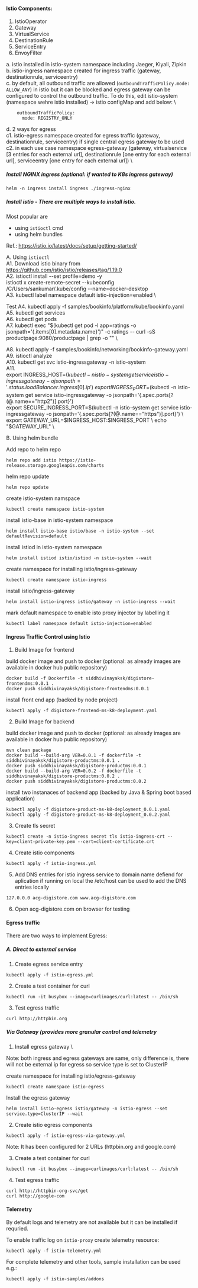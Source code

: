 #### Istio Components:
1. IstioOperator
2. Gateway
3. VirtualService
4. DestinationRule
5. ServiceEntry
6. EnvoyFilter

a. istio installed in istio-system namespace including Jaeger, Kiyali, Zipkin \
b. istio-ingress namespace created for ingress traffic (gateway, destinationrule, serviceentry) \
c. by default, all outbound traffic are allowed (`outboundTrafficPolicy.mode: ALLOW_ANY`) in istio but it can be blocked and egress gateway can be configured to control the outbound traffic. To do this, edit istio-system (namespace wehre istio installed) -> istio configMap and add below: \
```
    outboundTrafficPolicy:
      mode: REGISTRY_ONLY
```
d. 2 ways for egress \
  c1. istio-egress namespace created for egress traffic (gateway, destinationrule, serviceentry) if single central egress gateway to be used \
  c2. in each use case namespace egress-gateway (gateway, virtualservice [3 entries for each external url], destinationrule [one entry for each external url], serviceentry [one entry for each external url]) \



##### Install NGINX ingress (optional: if wanted to K8s ingress gateway)

```
helm -n ingress install ingress ./ingress-nginx
```

##### Install istio - There are multiple ways to install istio. 

Most popular are 
 - using `istioctl` cmd
 - using helm bundles

Ref.: https://istio.io/latest/docs/setup/getting-started/

A. Using `istioctl` \
A1. Download istio binary from https://github.com/istio/istio/releases/tag/1.19.0 \
A2. istioctl install --set profile=demo -y \
istioctl x create-remote-secret --kubeconfig /C/Users/sankumar/.kube/config --name=docker-desktop \
A3. kubectl label namespace default istio-injection=enabled \

Test
A4. kubectl apply -f samples/bookinfo/platform/kube/bookinfo.yaml \
A5. kubectl get services \
A6. kubectl get pods \
A7. kubectl exec "$(kubectl get pod -l app=ratings -o jsonpath='{.items[0].metadata.name}')" -c ratings -- curl -sS productpage:9080/productpage | grep -o "<title>.*</title>" \


A8. kubectl apply -f samples/bookinfo/networking/bookinfo-gateway.yaml \
A9. istioctl analyze \
A10. kubectl get svc istio-ingressgateway -n istio-system \
A11.  \
export INGRESS_HOST=$(kubectl -n istio-system get service istio-ingressgateway -o jsonpath='{.status.loadBalancer.ingress[0].ip}') \
export INGRESS_PORT=$(kubectl -n istio-system get service istio-ingressgateway -o jsonpath='{.spec.ports[?(@.name=="http2")].port}') \
export SECURE_INGRESS_PORT=$(kubectl -n istio-system get service istio-ingressgateway -o jsonpath='{.spec.ports[?(@.name=="https")].port}') \
export GATEWAY_URL=$INGRESS_HOST:$INGRESS_PORT \
echo "$GATEWAY_URL" \


B. Using helm bundle

Add repo to helm repo
```
helm repo add istio https://istio-release.storage.googleapis.com/charts
```

helm repo update
```
helm repo update
```

create istio-system namspace
```
kubectl create namespace istio-system
```

install istio-base in istio-system namespace
```
helm install istio-base istio/base -n istio-system --set defaultRevision=default
```

install istiod in istio-system namespace
```
helm install istiod istio/istiod -n istio-system --wait
```

create namespace for installing istio/ingress-gateway
```
kubectl create namespace istio-ingress
```

install istio/ingress-gateway
```
helm install istio-ingress istio/gateway -n istio-ingress --wait
```

mark default namespace to enable isto proxy injector by labelling it

```
kubectl label namespace default istio-injection=enabled
```



#### Ingress Traffic Control using Istio

1. Build Image for frontend

build docker image and push to docker (optional: as already images are available in docker hub public repository)
```
docker build -f Dockerfile -t siddhivinayaksk/digistore-frontendms:0.0.1 .
docker push siddhivinayaksk/digistore-frontendms:0.0.1
```

install front end app (backed by node project)
```
kubectl apply -f digistore-frontend-ms-k8-deployment.yaml
```

2. Build Image for backend

build docker image and push to docker (optional: as already images are available in docker hub public repository)
```
mvn clean package
docker build --build-arg VER=0.0.1 -f dockerfile -t siddhivinayaksk/digistore-productms:0.0.1 .
docker push siddhivinayaksk/digistore-productms:0.0.1
docker build --build-arg VER=0.0.2 -f dockerfile -t siddhivinayaksk/digistore-productms:0.0.2 .
docker push siddhivinayaksk/digistore-productms:0.0.2
```

install two instanaces of backend app (backed by Java & Spring boot based application)
```
kubectl apply -f digistore-product-ms-k8-deployment_0.0.1.yaml
kubectl apply -f digistore-product-ms-k8-deployment_0.0.2.yaml
```

3. Create tls secret
```
kubectl create -n istio-ingress secret tls istio-ingress-crt --key=client-private-key.pem --cert=client-certificate.crt
```

4. Create istio components
```
kubectl apply -f istio-ingress.yml
```

5. Add DNS entries for istio ingress service to domain name defiend for aplication
if running on local the /etc/host can be used to add the DNS entries locally
```
127.0.0.0 acg-digistore.com www.acg-digistore.com
```

6. Open acg-digistore.com on browser for testing


#### Egress traffic

There are two ways to implement Egress:

##### A. Direct to external service

1. Create egress service entry

```
kubectl apply -f istio-egress.yml
```

2. Create a test container for curl

```
kubectl run -it busybox --image=curlimages/curl:latest -- /bin/sh
```

3. Test egress traffic

```
curl http://httpbin.org
```


##### Via Gateway (provides more granular control and telemetry

1. Install egress gateway \

Note: both ingress and egress gateways are same, only difference is, there will not be external ip for egress so service type is set to ClusterIP

create namespace for installing istio/egress-gateway

```
kubectl create namespace istio-egress
```

Install the egress gateway
```
helm install istio-egress istio/gateway -n istio-egress --set service.type=ClusterIP --wait
```

2. Create istio egress components

```
kubectl apply -f istio-egress-via-gateway.yml
```
Note: It has been configured for 2 URLs (httpbin.org and google.com)

3. Create a test container for curl

```
kubectl run -it busybox --image=curlimages/curl:latest -- /bin/sh
```

4. Test egress traffic

```
curl http://httpbin-org-svc/get
curl http://google-com
```


#### Telemetry

By default logs and telemetry are not available but it can be installed if requried.

To enable traffic log on `istio-proxy` create telemetry resource:

```
kubectl apply -f istio-telemetry.yml
```

For complete telemetry and other tools, sample installation can be used e.g.:

```
kubectl apply -f istio-samples/addons
```


